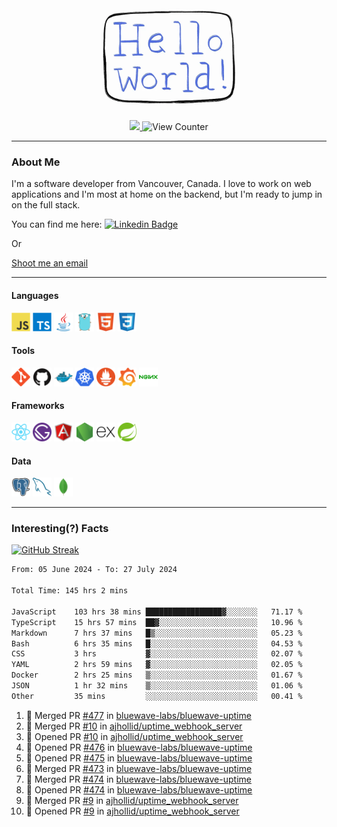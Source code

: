 <div align="center">
    <img src="./img/hello_world.webp" height="200px" width="">
    <div>
        <a href="https://www.linkedin.com/in/ajhollid">
            <img src="https://img.shields.io/badge/LinkedIn-blue"/>
        </a>
        <img src="https://komarev.com/ghpvc/?username=ajhollid&color=yellow" alt="View Counter">
    </div>
</div>

---

### About Me

I'm a software developer from Vancouver, Canada. I love to work on web applications and I'm most at home on the backend, but I'm ready to jump in on the full stack.

You can find me here: [![Linkedin Badge](https://img.shields.io/badge/-ajhollid-blue?style=flat&logo=Linkedin&logoColor=white)](https://www.linkedin.com/in/ajhollid)

Or

[Shoot me an email](mailto:ajhollid@gmail.com)

---

#### Languages

<div>
    <img src="./img/devicons/javascript-original.svg" width=30 height=30 alt="JavaScript">
    <img src="/img/devicons/typescript-original.svg" width=30 height=30 alt="TypeScript">
    <img src="./img/devicons/java-original.svg" width=30 height=30 alt="Java">
    <img src="./img/devicons/go-original.svg" width=30 height=30 alt="Golang">
    <img src="./img/devicons/html5-original.svg" width=30 height=30 alt="HTML 5">
    <img src="./img/devicons/css3-original.svg" width=30 height=30 alt="CSS 3">
</div>

#### Tools

<div>
    <img src="./img/devicons/git-original.svg" width=30 height=30 alt="Git">
    <img src="./img/devicons/github-original.svg" width=30 height=30 alt="Github">
    <img src="./img/devicons/docker-original.svg" width=30 
    height=30 alt="Docker">
    <img src="./img/devicons/kubernetes-original.svg" width=30 height=30 alt="K8">
    <img src="./img/devicons/prometheus-original.svg" width=30 height=30 alt="Prometheus">
    <img src="./img/devicons/grafana-original.svg" width=30 height=30 alt="Grafana">
    <img src="./img/devicons/nginx-original.svg" width=30 height=30 alt="Nginx">
</div>

#### Frameworks

<div>
    <img src="./img/devicons/react-original.svg" width=30 height=30 alt="React">
    <img src="./img/devicons/gatsby-original.svg" width=30 height=30 alt="Gatsby">
    <img src="./img/devicons/angularjs-original.svg" width=30 height=30 alt="AngularJS">
    <img src="./img/devicons/nodejs-original.svg" width=30 height=30 alt="NodeJS">
    <img src="./img/devicons/express-original.svg" width=30 height=30 alt="Express">
    <img src="./img/devicons/spring-original.svg" width=30 height=30 alt="Spring">
</div>

#### Data

<div>
    <img src="./img/devicons/postgresql-original.svg" width=30 height=30 alt="Postgresql">
    <img src="./img/devicons/mysql-original.svg" width=30 height=30 alt="Mysql">
    <img src="./img/devicons/mongodb-original.svg" width=30 height=30 alt="MongoDB">
</div>

---

### Interesting(?) Facts

[![GitHub Streak](http://github-readme-streak-stats.herokuapp.com?user=ajhollid)](https://git.io/streak-stats)

 <!--START_SECTION:waka-->

```txt
From: 05 June 2024 - To: 27 July 2024

Total Time: 145 hrs 2 mins

JavaScript    103 hrs 38 mins █████████████████▓░░░░░░░   71.17 %
TypeScript    15 hrs 57 mins  ██▓░░░░░░░░░░░░░░░░░░░░░░   10.96 %
Markdown      7 hrs 37 mins   █▒░░░░░░░░░░░░░░░░░░░░░░░   05.23 %
Bash          6 hrs 35 mins   █░░░░░░░░░░░░░░░░░░░░░░░░   04.53 %
CSS           3 hrs           ▓░░░░░░░░░░░░░░░░░░░░░░░░   02.07 %
YAML          2 hrs 59 mins   ▓░░░░░░░░░░░░░░░░░░░░░░░░   02.05 %
Docker        2 hrs 25 mins   ▒░░░░░░░░░░░░░░░░░░░░░░░░   01.67 %
JSON          1 hr 32 mins    ▒░░░░░░░░░░░░░░░░░░░░░░░░   01.06 %
Other         35 mins         ░░░░░░░░░░░░░░░░░░░░░░░░░   00.41 %
```

<!--END_SECTION:waka-->


<!--START_SECTION:activity-->
1. 🎉 Merged PR [#477](https://github.com/bluewave-labs/bluewave-uptime/pull/477) in [bluewave-labs/bluewave-uptime](https://github.com/bluewave-labs/bluewave-uptime)
2. 🎉 Merged PR [#10](https://github.com/ajhollid/uptime_webhook_server/pull/10) in [ajhollid/uptime_webhook_server](https://github.com/ajhollid/uptime_webhook_server)
3. 💪 Opened PR [#10](https://github.com/ajhollid/uptime_webhook_server/pull/10) in [ajhollid/uptime_webhook_server](https://github.com/ajhollid/uptime_webhook_server)
4. 💪 Opened PR [#476](https://github.com/bluewave-labs/bluewave-uptime/pull/476) in [bluewave-labs/bluewave-uptime](https://github.com/bluewave-labs/bluewave-uptime)
5. 💪 Opened PR [#475](https://github.com/bluewave-labs/bluewave-uptime/pull/475) in [bluewave-labs/bluewave-uptime](https://github.com/bluewave-labs/bluewave-uptime)
6. 🎉 Merged PR [#473](https://github.com/bluewave-labs/bluewave-uptime/pull/473) in [bluewave-labs/bluewave-uptime](https://github.com/bluewave-labs/bluewave-uptime)
7. 🎉 Merged PR [#474](https://github.com/bluewave-labs/bluewave-uptime/pull/474) in [bluewave-labs/bluewave-uptime](https://github.com/bluewave-labs/bluewave-uptime)
8. 💪 Opened PR [#474](https://github.com/bluewave-labs/bluewave-uptime/pull/474) in [bluewave-labs/bluewave-uptime](https://github.com/bluewave-labs/bluewave-uptime)
9. 🎉 Merged PR [#9](https://github.com/ajhollid/uptime_webhook_server/pull/9) in [ajhollid/uptime_webhook_server](https://github.com/ajhollid/uptime_webhook_server)
10. 💪 Opened PR [#9](https://github.com/ajhollid/uptime_webhook_server/pull/9) in [ajhollid/uptime_webhook_server](https://github.com/ajhollid/uptime_webhook_server)
<!--END_SECTION:activity-->

